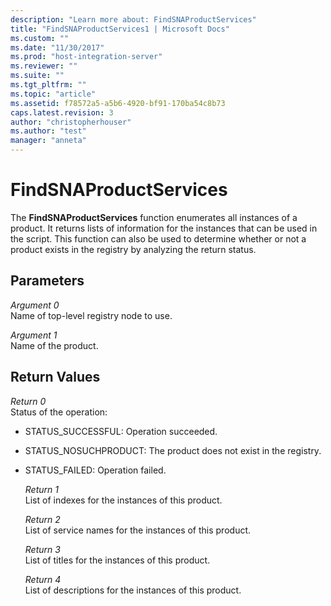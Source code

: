 ```yaml
---
description: "Learn more about: FindSNAProductServices"
title: "FindSNAProductServices1 | Microsoft Docs"
ms.custom: ""
ms.date: "11/30/2017"
ms.prod: "host-integration-server"
ms.reviewer: ""
ms.suite: ""
ms.tgt_pltfrm: ""
ms.topic: "article"
ms.assetid: f78572a5-a5b6-4920-bf91-170ba54c8b73
caps.latest.revision: 3
author: "christopherhouser"
ms.author: "test"
manager: "anneta"
---
```

# FindSNAProductServices
The **FindSNAProductServices** function enumerates all instances of a product. It returns lists of information for the instances that can be used in the script. This function can also be used to determine whether or not a product exists in the registry by analyzing the return status.  
  
## Parameters  
 *Argument 0*  
 Name of top-level registry node to use.  
  
 *Argument 1*  
 Name of the product.  
  
## Return Values  
 *Return 0*  
 Status of the operation:  
  
- STATUS_SUCCESSFUL: Operation succeeded.  
  
- STATUS_NOSUCHPRODUCT: The product does not exist in the registry.  
  
- STATUS_FAILED: Operation failed.  
  
  *Return 1*  
  List of indexes for the instances of this product.  
  
  *Return 2*  
  List of service names for the instances of this product.  
  
  *Return 3*  
  List of titles for the instances of this product.  
  
  *Return 4*  
  List of descriptions for the instances of this product.
